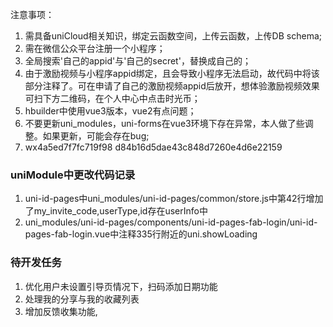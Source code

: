 注意事项：
1. 需具备uniCloud相关知识，绑定云函数空间，上传云函数，上传DB schema;
2. 需在微信公众平台注册一个小程序；
3. 全局搜索'自己的appid'与'自己的secret'，替换成自己的；
4. 由于激励视频与小程序appid绑定，且会导致小程序无法启动，故代码中将该部分注释了。可在申请了自己的激励视频appid后放开，想体验激励视频效果可扫下方二维码，在个人中心中点击时光币；
5. hbuilder中使用vue3版本，vue2有点问题；
6. 不要更新uni_modules，uni-forms在vue3环境下存在异常，本人做了些调整。如果更新，可能会存在bug;
7. wx4a5ed7f7fc719f98 d84b16d5dae43c848d7260e4d6e22159

### uniModule中更改代码记录
1. uni-id-pages中uni_modules/uni-id-pages/common/store.js中第42行增加了my_invite_code,userType,id存在userInfo中
2. uni_modules/uni-id-pages/components/uni-id-pages-fab-login/uni-id-pages-fab-login.vue中注释335行附近的uni.showLoading

### 待开发任务


1. 优化用户未设置引导页情况下，扫码添加日期功能
2. 处理我的分享与我的收藏列表
3. 增加反馈收集功能,
